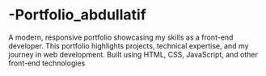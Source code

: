 # -Portfolio_abdullatif
A modern, responsive portfolio showcasing my skills as a front-end developer. This portfolio highlights projects, technical expertise, and my journey in web development. Built using HTML, CSS, JavaScript, and other front-end technologies

